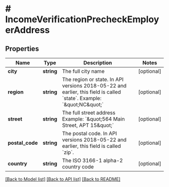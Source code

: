 # # IncomeVerificationPrecheckEmployerAddress

## Properties

Name | Type | Description | Notes
------------ | ------------- | ------------- | -------------
**city** | **string** | The full city name | [optional]
**region** | **string** | The region or state. In API versions 2018-05-22 and earlier, this field is called &#x60;state&#x60;. Example: &#x60;\&quot;NC\&quot;&#x60; | [optional]
**street** | **string** | The full street address Example: &#x60;\&quot;564 Main Street, APT 15\&quot;&#x60; | [optional]
**postal_code** | **string** | The postal code. In API versions 2018-05-22 and earlier, this field is called &#x60;zip&#x60;. | [optional]
**country** | **string** | The ISO 3166-1 alpha-2 country code | [optional]

[[Back to Model list]](../../README.md#models) [[Back to API list]](../../README.md#endpoints) [[Back to README]](../../README.md)
